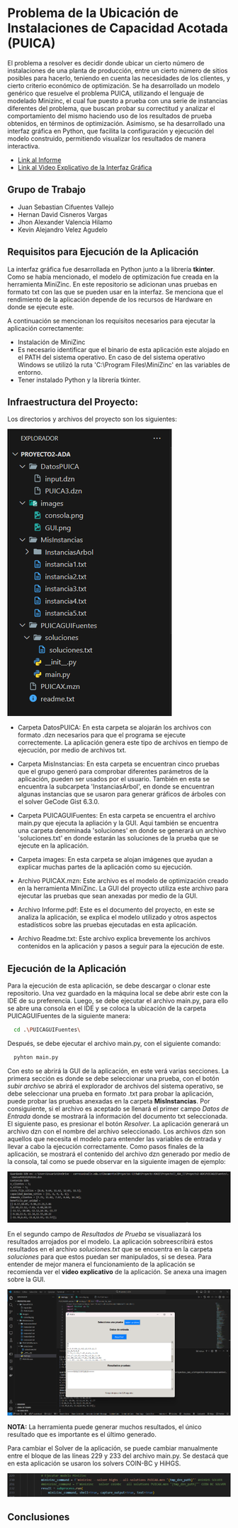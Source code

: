 
# Problema de la Ubicación de Instalaciones de Capacidad Acotada (PUICA)

El problema a resolver es decidir donde ubicar un cierto
número de instalaciones de una planta de producción, entre un cierto número de sitios posibles para hacerlo, teniendo en cuenta las necesidades de los clientes, y cierto criterio económico de optimización. Se ha desarrollado un modelo genérico que resuelve el problema PUICA, utilizando el lenguaje de modelado Minizinc, el cual fue puesto a prueba con una serie de instancias diferentes del problema, que buscan probar su correctitud y analizar el comportamiento del mismo haciendo uso de los resultados de prueba obtenidos, en términos de optimización. Asimismo, se ha desarrollado una interfaz gráfica en Python, que facilita la configuración y ejecución del modelo construido, permitiendo visualizar los resultados de manera interactiva.

- [Link al Informe](https://docs.google.com/document/d/1-jwHge9unAaSDajX8AVxS8L4MJ2nIoe4YHUquVh-0qA/edit?usp=sharing)
- [Link al Video Explicativo de la Interfaz Gráfica]()


## Grupo de Trabajo

- Juan Sebastian Cifuentes Vallejo
- Hernan David Cisneros Vargas
- Jhon Alexander Valencia Hilamo
- Kevin Alejandro Velez Agudelo


## Requisitos para Ejecución de la Aplicación

La interfaz gráfica fue desarrollada en Python junto a la librería **tkinter**. Como se había mencionado, el modelo de optimización fue creada en la herramienta MiniZinc. En este repositorio se adicionan unas pruebas en formato txt con las que se pueden usar en la interfaz. Se menciona que el rendimiento de la aplicación depende de los recursos de Hardware en donde se ejecute este. 

A continuación se mencionan los requisitos necesarios para ejecutar la aplicación correctamente:

- Instalación de MiniZinc
- Es necesario identificar que el binario de esta aplicación este alojado en el PATH del sistema operativo. En caso de del sistema operativo Windows se utilizó la ruta 'C:\Program Files\MiniZinc' en las variables de entorno.
- Tener instalado Python y la librería tkinter.


Infraestructura del Proyecto:
-

Los directorios y archivos del proyecto son los siguientes: 

![Directorio](images/directorio.png)

- Carpeta DatosPUICA: En esta carpeta se alojarán los archivos con formato .dzn necesarios para que el programa se ejecute correctemente. La aplicación genera este tipo de archivos en tiempo de ejecución, por medio de archivos txt. 

- Carpeta MisInstancias: En esta carpeta se encuentran cinco pruebas que el grupo generó para comprobar diferentes parámetros de la aplicación, pueden ser usados por el usuario. También en esta se encuentra la subcarpeta 'InstanciasArbol', en donde se encuentran algunas instancias que se usaron para generar gráficos de árboles con el solver GeCode Gist 6.3.0.

- Carpeta PUICAGUIFuentes: En esta carpeta se encuentra el archivo main.py que ejecuta la apliación y la GUI. Aqui también se encuentra una carpeta denominada 'soluciones' en donde se generará un archivo 'soluciones.txt' en donde estarán las soluciones de la prueba que se ejecute en la aplicación.

- Carpeta images: En esta carpeta se alojan imágenes que ayudan a explicar muchas partes de la aplicación como su ejecución.

- Archivo PUICAX.mzn: Este archivo es el modelo de optimización creado en la herramienta MiniZinc. La GUI del proyecto utiliza este archivo para ejecutar las pruebas que sean anexadas por medio de la GUI.

- Archivo Informe.pdf: Este es el documento del proyecto, en este se analiza la aplicación, se explica el modelo utilizado y otros aspectos estadísticos sobre las pruebas ejecutadas en esta aplicación.

- Archivo Readme.txt: Este archivo explica brevemente los archivos contenidos en la aplicación y pasos a seguir para la ejecución de este.  

## Ejecución de la Aplicación

Para la ejecución de esta aplicación, se debe descargar o clonar este repositorio. Una vez guardado en la máquina local se debe abrir este con la IDE de su preferencia. Luego, se debe ejecutar el archivo main.py, para ello se abre una consola en el IDE y se coloca la ubicación de la carpeta PUICAGUIFuentes de la siguiente manera: 

```bash
  cd .\PUICAGUIFuentes\
```

Después, se debe ejecutar el archivo main.py, con el siguiente comando:

```bash
  pyhton main.py
```

Con esto se abrirá la GUI de la aplicación, en este verá varias secciones. La primera sección es donde se debe seleccionar una prueba, con el botón *subir archivo* se abrirá el explorador de archivos del sistema operativo, se debe seleccionar una prueba en formato .txt para probar la aplicación, puede probar las pruebas anexadas en la carpeta **MisInstancias**. Por consiguiente, si el archivo es aceptado se llenará el primer campo *Datos de Entrada* donde se mostrará la información del documento txt seleccionada. El siguiente paso, es presionar el botón *Resolver*. La aplicación generará un archivo dzn con el nombre del archivo seleccionado. Los archivos dzn son aquellos que necesita el modelo para entender las variables de entrada y llevar a cabo la ejecución correctamente. Como pasos finales de la aplicación, se mostrará el contenido del archivo dzn generado por medio de la consola, tal como se puede observar en la siguiente imagen de ejemplo:

![Imagen de Ejemplo 1](images/consola.png)

En el segundo campo de *Resultados de Prueba* se visualiazará los resultados arrojados por el modelo. La aplicación sobreescribirá estos resultados en el archivo *soluciones.txt* que se encuentra en la carpeta *soluciones* para que estos puedan ser manipulados, si se desea. Para entender de mejor manera el funcionamiento de la aplicación se recomienda ver el **video explicativo** de la aplicación. Se anexa una imagen sobre la GUI.

![Imagen de Ejemplo 2](images/GUI.png)

**NOTA:** La herramienta puede generar muchos resultados, el único resultado que es importante es el último generado.  

Para cambiar el Solver de la aplicación, se puede cambiar manualmente entre el bloque de las líneas 229 y 233 del archivo main.py. 
Se destacá que en esta aplicación se usaron los solvers COIN-BC y HiHGS. 

![Imagen de Ejemplo 2](images/solver.png)


## Conclusiones

